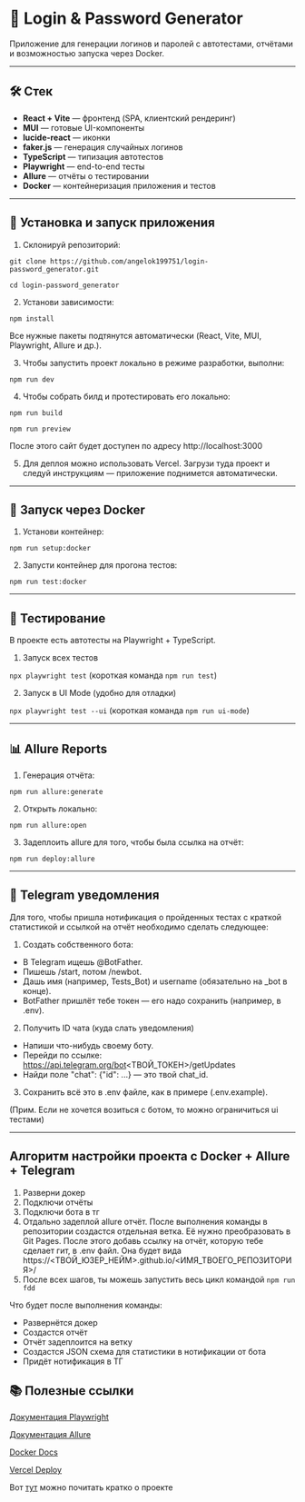 # 🔑 Login & Password Generator  

Приложение для генерации логинов и паролей с автотестами, отчётами и возможностью запуска через Docker.  

---

## 🛠️ Стек  

- **React + Vite** — фронтенд (SPA, клиентский рендеринг)  
- **MUI** — готовые UI-компоненты  
- **lucide-react** — иконки  
- **faker.js** — генерация случайных логинов  
- **TypeScript** — типизация автотестов  
- **Playwright** — end-to-end тесты  
- **Allure** — отчёты о тестировании  
- **Docker** — контейнеризация приложения и тестов  

---

## 🚀 Установка и запуск приложения  

1. Склонируй репозиторий:  

`git clone https://github.com/angelok199751/login-password_generator.git`

`cd login-password_generator`

2. Установи зависимости:

`npm install`

Все нужные пакеты подтянутся автоматически (React, Vite, MUI, Playwright, Allure и др.).

3. Чтобы запустить проект локально в режиме разработки, выполни:

`npm run dev`

4. Чтобы собрать билд и протестировать его локально:

`npm run build`

`npm run preview`

После этого сайт будет доступен по адресу http://localhost:3000

5. Для деплоя можно использовать Vercel. 
Загрузи туда проект и следуй инструкциям — приложение поднимется автоматически.

---

## 🐳 Запуск через Docker

1. Установи контейнер:

`npm run setup:docker`

2. Запусти контейнер для прогона тестов:

`npm run test:docker`

---

## 🧪 Тестирование

В проекте есть автотесты на Playwright + TypeScript.

1. Запуск всех тестов

`npx playwright test` (короткая команда `npm run test`)

2. Запуск в UI Mode (удобно для отладки)

`npx playwright test --ui` (короткая команда `npm run ui-mode`)

---

## 📊 Allure Reports

1. Генерация отчёта:

`npm run allure:generate`


2. Открыть локально:

`npm run allure:open`

3. Задеплоить allure для того, чтобы была ссылка на отчёт:

`npm run deploy:allure `

---

## 📱 Telegram уведомления
Для того, чтобы пришла нотификация о пройденных тестах с краткой статистикой и ссылкой на отчёт необходимо сделать следующее:
1. Создать собственного бота:
- В Telegram ищешь @BotFather.
- Пишешь /start, потом /newbot.
- Дашь имя (например, Tests_Bot) и username (обязательно на _bot в конце).
- BotFather пришлёт тебе токен — его надо сохранить (например, в .env).

2. Получить ID чата (куда слать уведомления) 
- Напиши что-нибудь своему боту.
- Перейди по ссылке: https://api.telegram.org/bot<ТВОЙ_ТОКЕН>/getUpdates
- Найди поле "chat": {"id": ...} — это твой chat_id.

3. Сохранить всё это в .env файле, как в примере (.env.example).

(Прим. Если не хочется возиться с ботом, то можно ограничиться ui тестами)

---

## Алгоритм настройки проекта с Docker + Allure + Telegram

1. Разверни докер
2. Подключи отчёты
3. Подключи бота в тг
4. Отдально задеплой allure отчёт.
После выполнения команды в репозитории создастся отдельная ветка. Её нужно преобразовать в Git Pages. 
После этого добавь ссылку на отчёт, которую тебе сделает гит, в .env файл. 
Она будет вида https://<ТВОЙ_ЮЗЕР_НЕЙМ>.github.io/<ИМЯ_ТВОЕГО_РЕПОЗИТОРИЯ>/
5. После всех шагов, ты можешь запустить весь цикл командой 
`npm run fdd`

Что будет после выполнения команды: 
- Развернётся докер
- Создастся отчёт
- Отчёт задеплоится на ветку
- Создастся JSON схема для статистики в нотификации от бота
- Придёт нотификация в ТГ

## 📚 Полезные ссылки

[Документация Playwright](https://playwright.dev/docs/intro)

[Документация Allure](https://allurereport.org/docs/)

[Docker Docs](https://docs.docker.com/get-started/)

[Vercel Deploy](https://vercel.com/docs)

Вот [тут](https://docs.google.com/spreadsheets/d/1_ezmVrVKH2Urcj1NmIJU6C27GqnIfi7Sk8LSzokQwHM/edit?usp=sharing) можно почитать кратко о проекте
